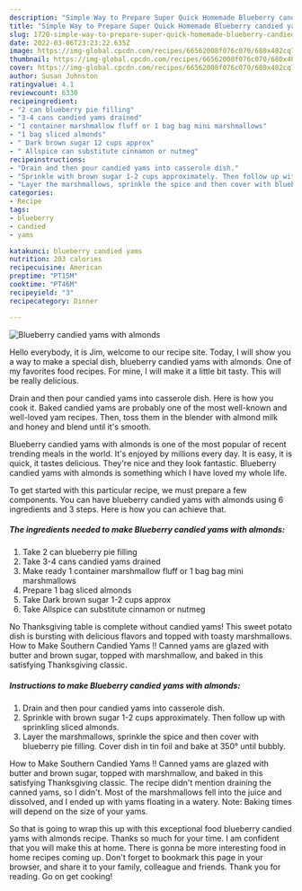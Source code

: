 ```yaml
---
description: "Simple Way to Prepare Super Quick Homemade Blueberry candied yams with almonds"
title: "Simple Way to Prepare Super Quick Homemade Blueberry candied yams with almonds"
slug: 1720-simple-way-to-prepare-super-quick-homemade-blueberry-candied-yams-with-almonds
date: 2022-03-06T23:23:22.635Z
image: https://img-global.cpcdn.com/recipes/66562008f076c070/680x482cq70/blueberry-candied-yams-with-almonds-recipe-main-photo.jpg
thumbnail: https://img-global.cpcdn.com/recipes/66562008f076c070/680x482cq70/blueberry-candied-yams-with-almonds-recipe-main-photo.jpg
cover: https://img-global.cpcdn.com/recipes/66562008f076c070/680x482cq70/blueberry-candied-yams-with-almonds-recipe-main-photo.jpg
author: Susan Johnston
ratingvalue: 4.1
reviewcount: 6330
recipeingredient:
- "2 can blueberry pie filling"
- "3-4 cans candied yams drained"
- "1 container marshmallow fluff or 1 bag bag mini marshmallows"
- "1 bag sliced almonds"
- " Dark brown sugar 12 cups approx"
- " Allspice can substitute cinnamon or nutmeg"
recipeinstructions:
- "Drain and then pour candied yams into casserole dish."
- "Sprinkle with brown sugar 1-2 cups approximately. Then follow up with sprinkling sliced almonds."
- "Layer the marshmallows, sprinkle the spice and then cover with blueberry pie filling. Cover dish in tin foil and bake at 350° until bubbly."
categories:
- Recipe
tags:
- blueberry
- candied
- yams

katakunci: blueberry candied yams 
nutrition: 203 calories
recipecuisine: American
preptime: "PT15M"
cooktime: "PT46M"
recipeyield: "3"
recipecategory: Dinner

---
```



![Blueberry candied yams with almonds](https://img-global.cpcdn.com/recipes/66562008f076c070/680x482cq70/blueberry-candied-yams-with-almonds-recipe-main-photo.jpg)

Hello everybody, it is Jim, welcome to our recipe site. Today, I will show you a way to make a special dish, blueberry candied yams with almonds. One of my favorites food recipes. For mine, I will make it a little bit tasty. This will be really delicious.

Drain and then pour candied yams into casserole dish. Here is how you cook it. Baked candied yams are probably one of the most well-known and well-loved yam recipes. Then, toss them in the blender with almond milk and honey and blend until it&#39;s smooth.

Blueberry candied yams with almonds is one of the most popular of recent trending meals in the world. It's enjoyed by millions every day. It is easy, it is quick, it tastes delicious. They're nice and they look fantastic. Blueberry candied yams with almonds is something which I have loved my whole life.


To get started with this particular recipe, we must prepare a few components. You can have blueberry candied yams with almonds using 6 ingredients and 3 steps. Here is how you can achieve that.

<!--inarticleads1-->

##### The ingredients needed to make Blueberry candied yams with almonds:

1. Take 2 can blueberry pie filling
1. Take 3-4 cans candied yams drained
1. Make ready 1 container marshmallow fluff or 1 bag bag mini marshmallows
1. Prepare 1 bag sliced almonds
1. Take  Dark brown sugar 1-2 cups approx
1. Take  Allspice can substitute cinnamon or nutmeg


No Thanksgiving table is complete without candied yams! This sweet potato dish is bursting with delicious flavors and topped with toasty marshmallows. How to Make Southern Candied Yams !! Canned yams are glazed with butter and brown sugar, topped with marshmallow, and baked in this satisfying Thanksgiving classic. 

<!--inarticleads2-->

##### Instructions to make Blueberry candied yams with almonds:

1. Drain and then pour candied yams into casserole dish.
1. Sprinkle with brown sugar 1-2 cups approximately. Then follow up with sprinkling sliced almonds.
1. Layer the marshmallows, sprinkle the spice and then cover with blueberry pie filling. Cover dish in tin foil and bake at 350° until bubbly.


How to Make Southern Candied Yams !! Canned yams are glazed with butter and brown sugar, topped with marshmallow, and baked in this satisfying Thanksgiving classic. The recipe didn&#39;t mention draining the canned yams, so I didn&#39;t. Most of the marshmallows fell into the juice and dissolved, and I ended up with yams floating in a watery. Note: Baking times will depend on the size of your yams. 

So that is going to wrap this up with this exceptional food blueberry candied yams with almonds recipe. Thanks so much for your time. I am confident that you will make this at home. There is gonna be more interesting food in home recipes coming up. Don't forget to bookmark this page in your browser, and share it to your family, colleague and friends. Thank you for reading. Go on get cooking!
